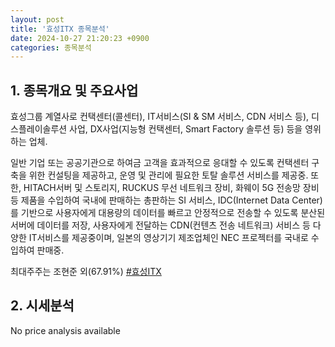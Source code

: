 ```yaml
---
layout: post
title: '효성ITX 종목분석'
date: 2024-10-27 21:20:23 +0900
categories: 종목분석
---
```


## 1. 종목개요 및 주요사업

효성그룹 계열사로 컨택센터(콜센터), IT서비스(SI & SM 서비스, CDN 서비스 등), 디스플레이솔루션 사업, DX사업(지능형 컨택센터, Smart Factory 솔루션 등) 등을 영위하는 업체. 

일반 기업 또는 공공기관으로 하여금 고객을 효과적으로 응대할 수 있도록 컨택센터 구축을 위한 컨설팅을 제공하고, 운영 및 관리에 필요한 토탈 솔루션 서비스를 제공중. 또한, HITACH서버 및 스토리지, RUCKUS 무선 네트워크 장비, 화웨이 5G 전송망 장비 등 제품을 수입하여 국내에 판매하는 총판하는 SI 서비스, IDC(Internet Data Center)를 기반으로 사용자에게 대용량의 데이터를 빠르고 안정적으로 전송할 수 있도록 분산된 서버에 데이터를 저장, 사용자에게 전달하는 CDN(컨텐츠 전송 네트워크) 서비스 등 다양한 IT서비스를 제공중이며, 일본의 영상기기 제조업체인 NEC 프로젝터를 국내로 수입하여 판매중.

최대주주는 조현준 외(67.91%)
[#효성ITX](#)

## 2. 시세분석

No price analysis available
